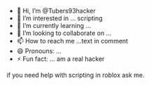 - 👋 Hi, I’m @Tubers93hacker
- 👀 I’m interested in ... scripting
- 🌱 I’m currently learning ...
- 💞️ I’m looking to collaborate on ...
- 📫 How to reach me ...text in comment
- 😄 Pronouns: ...
- ⚡ Fun fact: ... am a real hacker


if you need help with scripting in roblox ask me.
